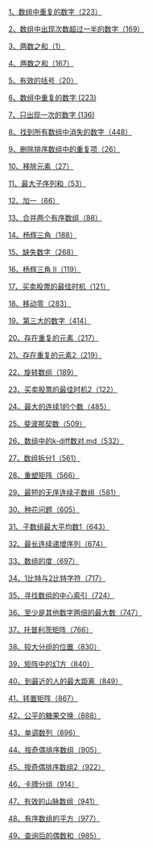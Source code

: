 
 <a href="./docs/数组中重复的数字.md">1、数组中重复的数字（223）</a>

 <a href="./docs/数组中出现次数超过一半的数字.md">2、数组中出现次数超过一半的数字（169）</a>

<a href="./docs/两数之和.md">3、两数之和（1）</a>

<a href="./docs/两数之和2.md">4、两数之和（167）</a>

<a href="./docs/有效的括号.md">5、有效的括号（20）</a>

<a href="./docs/数组中重复的数字.md">6、数组中重复的数字 (223)</a>

<a href="./docs/只出现一次的数字.md">7、只出现一次的数字 (136)</a>

<a href="./docs/找到所有数组中消失的数字.md">8、找到所有数组中消失的数字（448）</a>

<a href="./docs/删除排序数组中的重复项.md">9、删除排序数组中的重复项（26）</a>

<a href="./docs/移除元素.md">10、移除元素（27）</a>

<a href="./docs/最大子序列和.md">11、最大子序列和（53）</a>

<a href="./docs/加一.md">12、加一（66）</a>

<a href="./docs/合并两个有序数组.md">13、合并两个有序数组（88）</a>

<a href="./docs/杨辉三角.md">14、杨辉三角（188）</a>

<a href="./docs/缺失数字.md">15、缺失数字（268）</a>

<a href="./docs/杨辉三角2.md">16、杨辉三角 II（119）</a>

<a href="./docs/买卖股票的最佳时机.md">17、买卖股票的最佳时机（121）</a>

<a href="./docs/移动零.md">18、移动零（283）</a>

<a href="./docs/第三大的数.md">19、第三大的数字（414）</a>

<a href="./docs/存在重复的元素.md">20、存在重复的元素（217）</a>

<a href="./docs/存在重复的元素2.md">21、存在重复的元素2（219）</a>

<a href="./docs/旋转数组.md">22、旋转数组（189）</a>

<a href="./docs/买卖股票的最佳时机2.md">23、买卖股票的最佳时机2（122）</a>

<a href="./docs/最大的连续1的个数.md">24、最大的连续1的个数（485）</a>

<a href="./docs/斐波那契数.md">25、斐波那契数（509）</a>

<a href="./docs/数组中的k-diff数对.md">26、数组中的k-diff数对.md（532）</a>

<a href="./docs/数组拆分1.md">27、数组拆分1（561）</a>

<a href="./docs/重塑矩阵.md">28、重塑矩阵（566）</a>

<a href="./docs/最短的无序连续子数组.md">29、最短的无序连续子数组（581）</a>


<a href="./docs/种花问题.md">30、种花问题（605）</a>

<a href="./docs/子数组最大平均数1.md">31、子数组最大平均数1（643）</a>

<a href="./docs/最长连续递增序列.md">32、最长连续递增序列（674）</a>

<a href="./docs/数组的度.md">33、数组的度（697）</a>

<a href="./docs/1比特与2比特字符.md">34、1比特与2比特字符（717）</a>

<a href="./docs/寻找数组的中心索引.md">35、寻找数组的中心索引（724）</a>

<a href="./docs/至少是其他数字两倍的最大数.md">36、至少是其他数字两倍的最大数（747）</a>

<a href="./docs/托普利茨矩阵.md">37、托普利茨矩阵（766）</a>

<a href="./docs/较大分组的位置.md">38、较大分组的位置（830）</a>

<a href="./docs/矩阵中的幻方.md">39、矩阵中的幻方（840）</a>

<a href="./docs/到最近的人的最大的距离.md">40、到最近的人的最大距离（849）</a>

<a href="./docs/转置矩阵.md">41、转置矩阵（867）</a>

<a href="./docs/公平的糖果交换.md">42、公平的糖果交换（888）</a>

<a href="./docs/单调数列.md">43、单调数列（896）</a>

<a href="./docs/按奇偶排序数组.md">44、按奇偶排序数组（905）</a>

<a href="./docs/按奇偶排序数组2.md">45、按奇偶排序数组2（922）</a>

<a href="./docs/卡牌分组.md">46、卡牌分组（914）</a>

<a href="./docs/有效的山脉数组.md">47、有效的山脉数组（941）</a>

<a href="./docs/有序数组的平方.md">48、有序数组的平方（977）</a>

<a href="./docs/查询后的偶数和.md">49、查询后的偶数和（985）</a>